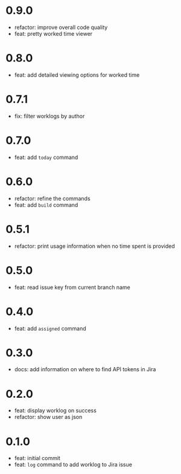 # 0.9.0

- refactor: improve overall code quality
- feat: pretty worked time viewer

# 0.8.0

- feat: add detailed viewing options for worked time

# 0.7.1

- fix: filter worklogs by author

# 0.7.0

- feat: add `today` command

# 0.6.0

- refactor: refine the commands
- feat: add `build` command

# 0.5.1

- refactor: print usage information when no time spent is provided

# 0.5.0

- feat: read issue key from current branch name

# 0.4.0

- feat: add `assigned` command

# 0.3.0

- docs: add information on where to find API tokens in Jira

# 0.2.0

- feat: display worklog on success
- refactor: show user as json

# 0.1.0

- feat: initial commit
- feat: `log` command to add worklog to Jira issue
